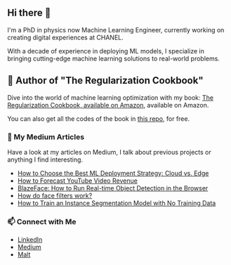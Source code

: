 ## Hi there 👋

I'm a PhD in physics now Machine Learning Engineer, currently working on creating digital experiences at CHANEL.

With a decade of experience in deploying ML models, 
I specialize in bringing cutting-edge machine learning solutions to real-world problems.


## 📘 Author of "The Regularization Cookbook"
Dive into the world of machine learning optimization with my book: [The Regularization Cookbook, available on Amazon](https://amzn.eu/d/7ouDaFQ), available on Amazon.

You can also get all the codes of the book in [this repo](https://github.com/PacktPublishing/The-Regularization-Cookbook), for free.

### 📝 My Medium Articles

Have a look at my articles on Medium, I talk about previous projects or anything I find interesting.

<!-- MEDIUM-STORY-LIST:START -->
- [How to Choose the Best ML Deployment Strategy: Cloud vs. Edge](https://towardsdatascience.com/how-to-choose-the-best-ml-deployment-strategy-cloud-vs-edge-7b62d9db9b20?source=rss-6c53f1364ba9------2)
- [How to Forecast YouTube Video Revenue](https://medium.datadriveninvestor.com/how-to-forecast-youtube-video-revenue-e35c60bd1105?source=rss-6c53f1364ba9------2)
- [BlazeFace: How to Run Real-time Object Detection in the Browser](https://towardsdatascience.com/blazeface-how-to-run-real-time-object-detection-in-the-browser-66c2ac9acd75?source=rss-6c53f1364ba9------2)
- [How do face filters work?](https://pub.towardsai.net/how-do-face-filters-work-cea88f470149?source=rss-6c53f1364ba9------2)
- [How to Train an Instance Segmentation Model with No Training Data](https://towardsdatascience.com/how-to-train-an-instance-segmentation-model-with-no-training-data-190dc020bf73?source=rss-6c53f1364ba9------2)
<!-- MEDIUM-STORY-LIST:END -->

### 📫 Connect with Me

- [LinkedIn](https://www.linkedin.com/in/v-vandenbussche/)
- [Medium](https://medium.com/@vincent.vandenbussche)
- [Malt](https://www.malt.fr/profile/vincentvandenbussche)

